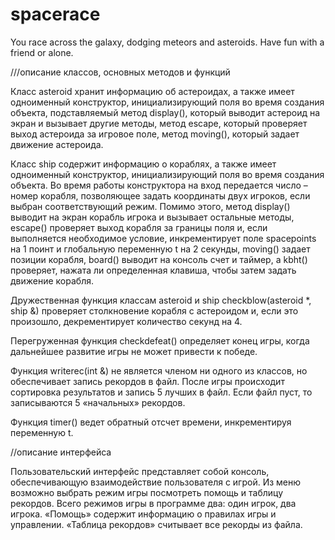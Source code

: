 # spacerace
You race across the galaxy, dodging meteors and asteroids. Have fun with a friend or alone.

///описание классов, основных методов и функций

Класс asteroid хранит информацию об астероидах, а также имеет одноименный конструктор, инициализирующий поля во время создания объекта, подставляемый метод display(), который выводит астероид на экран и вызывает другие методы, метод escape, который проверяет выход астероида за игровое поле, метод moving(), который задает движение астероида.

Класс ship содержит информацию о кораблях, а также имеет одноименный конструктор, инициализирующий поля во время создания объекта. Во время работы конструктора на вход передается число – номер корабля, позволяющее задать координаты двух игроков, если выбран соответствующий режим. Помимо этого, метод display() выводит на экран корабль игрока и вызывает остальные методы, escape() проверяет выход корабля за границы поля и, если выполняется необходимое условие, инкрементирует поле spacepoints на 1 поинт и глобальную переменную t на 2 секунды, moving() задает позиции корабля, board() выводит на консоль счет и таймер, а kbht() проверяет, нажата ли определенная клавиша, чтобы затем задать движение корабля.

Дружественная функция классам asteroid и ship checkblow(asteroid *, ship &) проверяет столкновение корабля с астероидом и, если это произошло, декрементирует количество секунд на 4. 

Перегруженная функция checkdefeat() определяет конец игры, когда дальнейшее развитие игры не может привести к победе.

Функция writerec(int &) не является членом ни одного из классов, но обеспечивает запись рекордов в файл. После игры происходит сортировка результатов и запись 5 лучших в файл. Если файл пуст, то записываются 5 «начальных» рекордов.

Функция timer() ведет обратный отсчет времени, инкрементируя переменную t. 

//описание интерфейса

Пользовательский интерфейс представляет собой консоль, обеспечивающую взаимодействие пользователя с игрой. Из меню возможно выбрать режим игры посмотреть помощь и таблицу рекордов. Всего режимов игры в программе два: один игрок, два игрока. «Помощь» содержит информацию о правилах игры и управлении. «Таблица рекордов» считывает все рекорды из файла. 
